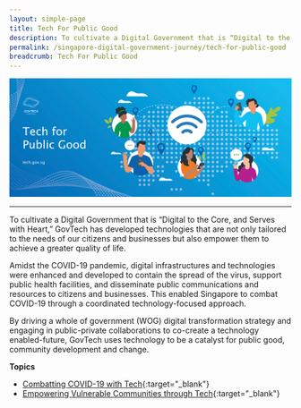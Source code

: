 ```yaml
---
layout: simple-page
title: Tech For Public Good
description: To cultivate a Digital Government that is “Digital to the Core, and Serves with Heart,” GovTech has developed technologies for the public good.
permalink: /singapore-digital-government-journey/tech-for-public-good
breadcrumb: Tech For Public Good
---
```


![Tech for Public Good](/images/digital-transformation/Tech-for-public-good-header-banner.png)

---

To cultivate a Digital Government that is “Digital to the Core, and Serves with Heart,” GovTech has developed technologies that are not only tailored to the needs of our citizens and businesses but also empower them to achieve a greater quality of life. 

Amidst the COVID-19 pandemic, digital infrastructures and technologies were enhanced and developed to contain the spread of the virus, support public health facilities, and disseminate public communications and resources to citizens and businesses. This enabled Singapore to combat COVID-19 through a coordinated technology-focused approach. 

By driving a whole of government (WOG) digital transformation strategy and engaging in public-private collaborations to co-create a technology enabled-future, GovTech uses technology to be a catalyst for public good, community development and change.

**Topics**
- [Combatting COVID-19 with Tech](https://www.tech.gov.sg/singapore-digital-government-journey/tech-for-public-good/combatting-covid19-with-tech){:target="_blank"}
- [Empowering Vulnerable Communities through Tech](https://www.tech.gov.sg/singapore-digital-government-journey/empowering-vulnerable-communities-through-tech){:target="_blank"}
